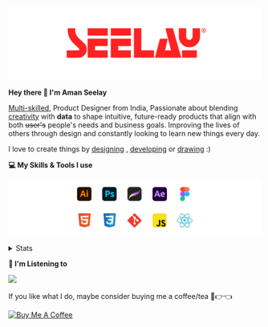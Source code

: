 [![banner](./images/seelay.svg)](https://www.seelay.in)

**Hey there 👋 I'm Aman Seelay**

[Multi-skilled](https://www.seelay.in/#skills), Product Designer from India, Passionate about blending [creativity](https://illustrations.seelay.in) with <b>data</b> to shape intuitive, future-ready products that align with both <s>user's</s> people's needs and business goals. Improving the lives of others through design and constantly looking to learn new things every day.

I love to create things by [designing](https://www.seelay.in/#work) , [developing](https://www.seelay.in/#projects) or [drawing](https://art.seelay.in) :)

**💻 My Skills & Tools I use**

[![banner](./images/skills&tools.svg)](https://www.seelay.in/about)

<details>
  <summary>Stats</summary>

---

<!--START_SECTION:waka-->
![Profile Views](http://img.shields.io/badge/Profile%20Views-1-blue)

**🐱 My GitHub Data** 

> 📦 821.7 kB Used in GitHub's Storage 
 > 
> 💼 Opted to Hire
 > 
> 📜 1 Public Repository 
 > 
> 🔑 47 Private Repository 
 > 
**I'm a Night 🦉** 

```text
🌞 Morning                342 commits         ███░░░░░░░░░░░░░░░░░░░░░░   12.46 % 
🌆 Daytime                473 commits         ████░░░░░░░░░░░░░░░░░░░░░   17.23 % 
🌃 Evening                869 commits         ████████░░░░░░░░░░░░░░░░░   31.66 % 
🌙 Night                  1061 commits        ██████████░░░░░░░░░░░░░░░   38.65 % 
```
📅 **I'm Most Productive on Thursday** 

```text
Monday                   342 commits         ███░░░░░░░░░░░░░░░░░░░░░░   12.46 % 
Tuesday                  432 commits         ████░░░░░░░░░░░░░░░░░░░░░   15.74 % 
Wednesday                322 commits         ███░░░░░░░░░░░░░░░░░░░░░░   11.73 % 
Thursday                 494 commits         ████░░░░░░░░░░░░░░░░░░░░░   18.00 % 
Friday                   328 commits         ███░░░░░░░░░░░░░░░░░░░░░░   11.95 % 
Saturday                 349 commits         ███░░░░░░░░░░░░░░░░░░░░░░   12.71 % 
Sunday                   478 commits         ████░░░░░░░░░░░░░░░░░░░░░   17.41 % 
```


📊 **This Week I Spent My Time On** 

```text
🕑︎ Time Zone: Asia/Kolkata

💬 Programming Languages: 
Other                    4 hrs 50 mins       ████████████████████████░   94.53 % 
JavaScript               14 mins             █░░░░░░░░░░░░░░░░░░░░░░░░   04.81 % 
Markdown                 0 secs              ░░░░░░░░░░░░░░░░░░░░░░░░░   00.32 % 
Image (svg)              0 secs              ░░░░░░░░░░░░░░░░░░░░░░░░░   00.30 % 
CSS                      0 secs              ░░░░░░░░░░░░░░░░░░░░░░░░░   00.03 % 

🔥 Editors: 
Chrome                   4 hrs 9 mins        ████████████████████░░░░░   81.28 % 
Edge                     42 mins             ███░░░░░░░░░░░░░░░░░░░░░░   13.77 % 
VS Code                  15 mins             █░░░░░░░░░░░░░░░░░░░░░░░░   04.95 % 

💻 Operating System: 
Windows                  5 hrs 7 mins        █████████████████████████   100.00 % 
```

**I Mostly Code in JavaScript** 

```text
JavaScript               30 repos            ███████████████░░░░░░░░░░   61.22 % 
TypeScript               12 repos            ██████░░░░░░░░░░░░░░░░░░░   24.49 % 
HTML                     4 repos             ██░░░░░░░░░░░░░░░░░░░░░░░   08.16 % 
Java                     3 repos             ██░░░░░░░░░░░░░░░░░░░░░░░   06.12 % 
```




 Last Updated on 23/01/2025 06:45:52 UTC
<!--END_SECTION:waka-->

---

 </details>

**🎵 I'm Listening to**

<object data="https://now-play.vercel.app/api/generate?uid=7a17a86e-d6b7-43b5-8d9c-1d6dae42a779" >

  <img src="https://now-play.vercel.app/api/generate?uid=7a17a86e-d6b7-43b5-8d9c-1d6dae42a779" />

</object>

If you like what I do, maybe consider buying me a coffee/tea 🥺👉👈

<a href="https://www.buymeacoffee.com/seelay" target="_blank"><img src="https://cdn.buymeacoffee.com/buttons/v2/default-red.png" alt="Buy Me A Coffee" width="150" ></a>
